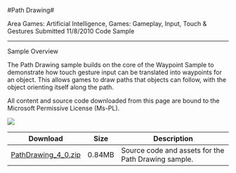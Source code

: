 #Path Drawing#

Area
Games: Artificial Intelligence, Games: Gameplay, Input, Touch & Gestures
Submitted
11/8/2010
Code Sample

---

Sample Overview

The Path Drawing sample builds on the core of the Waypoint Sample to demonstrate how touch gesture input can be translated into waypoints for an object. This allows games to draw paths that objects can follow, with the object orienting itself along the path.


All content and source code downloaded from this page are bound to the Microsoft Permissive License (Ms-PL).

 ![](https://github.com/kniEngine/XNAGameStudio/blob/master/Images/path_drawing.png)


 
Download | Size | Description
---|---|---|
[PathDrawing_4_0.zip](https://github.com/kniEngine/XNAGameStudio/blob/master/Samples/PathDrawing_4_0.zip?raw=true) | 0.84MB | Source code and assets for the Path Drawing sample.
